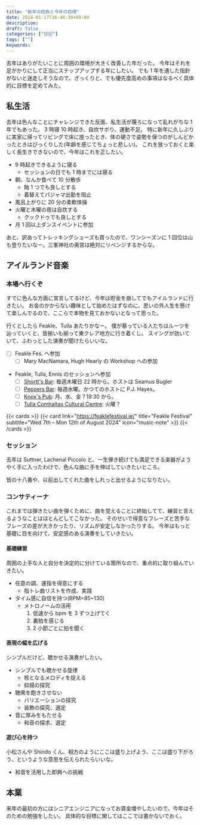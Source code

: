 ```yaml
---
title: "新年の抱負と今年の目標"
date: 2024-01-17T16:44:30+09:00
description:
draft: false
categories: ["日記"]
tags: [""]
keywords:
---
```


去年はありがたいことに周囲の環境が大きく改善した年だった。
今年はそれを足がかりにして正当にステップアップする年にしたい。
でも 1 年を通した指針がないと迷走しそうなので、ざっくりと、でも優先度高めの事項はなるべく具体的に目標を定めてみた。

<!--more-->

## 私生活

去年は色んなことにチャレンジできた反面、私生活が蔑ろになって乱れがちな 1 年でもあった。
3 時寝 10 時起き、自炊サボり、運動不足。
特に新年に久しぶりに実家に帰ってリビングで床に座ったとき、体の硬さで姿勢を保つのがしんどかったときはびっくりした(年齢を感じてちょっと悲しい)。
これを放っておくと楽しく長生きできないので、今年はこれを正したい。

- 9 時起きできるように寝る
  - セッションの日でも 1 時までには寝る
- 朝、なんか食べて 10 分散歩
  - 飴 1 つでも良しとする
  - 着替えてパジャマ出勤を阻止
- 風呂上がりに 20 分の柔軟体操
- 火曜と木曜の夜は自炊する
  - クックドゥでも良しとする
- 月 1 回以上ダンスイベントに参加

あと、訳あってトレッキングシューズも買ったので、ワンシーズンに 1 回位は山も登りたいなー。三峯神社の奥宮は絶対にリベンジするからな。

## アイルランド音楽

### 本場へ行くぞ

すでに色んな方面に宣言してるけど、今年は貯金を崩してでもアイルランドに行きたい。
お金のかからない趣味として始めたはずなのに、思いの外人生を懸けて楽しんでるので、ここらで本物を見ておかないとなって思った。

行くとしたら Feakle、Tulla あたりかなー。
僕が慕っている人たちはルーツを辿っていくと、皆揃いも揃って東クレア地方に行き着くし。
スイングが効いていて、ふわっとした演奏が聞けたらいいな。

- [ ] Feakle Fes. へ参加
  - [ ] Mary MacNamara, Hugh Hearly の Workshop への参加
- Feakle, Tulla, Ennis のセッションへ参加
  - [ ] [Shortt's Bar](https://thesession.org/sessions/1399): 毎週木曜日 22 時から。ホストは Seamus Bugler
  - [ ] [Peppers Bar](https://thesession.org/sessions/162): 毎週水曜。かつてのホストに P.J. Hayes。
  - [ ] [Knox's Pub](https://knoxs.ie/entertainment/): 月、水、金？19:30 から。
  - [ ] [Tulla Comhaltas Cultural Centre](https://www.cnocnagaoithe.com/): 火曜？

{{< cards >}}
{{< card link="https://feaklefestival.ie/" title="Feakle Festival" subtitle="Wed 7th – Mon 12th of August 2024" icon="music-note" >}}
{{< /cards >}}

### セッション

去年は Suttner, Lachenal Piccolo と、一生弾き続けても満足できる楽器がようやく手に入ったわけで、色んな曲に手を伸ばしていきたいところ。

皆の十八番や、以前出してくれた曲をしれっと出せるようになりたい。

### コンサティーナ

これまでは弾きたい曲を弾くために、曲を覚えることに終始してて、練習と言えるようなことはほとんどしてこなかった。
そのせいで得意なフレーズと苦手なフレーズの差が大きかったり、リズムが安定しなかったりする。
今年はもっと基礎に目を向けて、安定感のある演奏をしていきたい。

#### 基礎練習

周囲の上手な人と自分を決定的に分けている箇所なので、重点的に取り組んでいきたい。

- 任意の調、運指を得意にする
  - 指トレ曲リストを作成、実践
- タイム感に自信を持つ(BPM=85~130)
  - メトロノームの活用
    1. 低速から bpm を 3 ずつ上げてく
    2. 裏拍を感じる
    3. 2 小節ごとに拍を聞く

#### 表現の幅を広げる

シンプルだけど、聴かせる演奏がしたい。

- シンプルでも聴かせる旋律
  - 核となるメロディを捉える
  - 抑揚の探究
- 聴衆を飽きさせない
  - バリエーションの探究
  - 装飾の探究、選定
- 音に厚みをもたせる
  - 和音の探求、選定

#### 遊び心を持つ

小松さんや Shindo くん、相方のようにここは盛り上げよう、ここは盛り下がろう、というような意思を伝えられたらいいな。

- 和音を活用した即興への挑戦

## 本業

来年の最初の方にはシニアエンジニアになってお賃金増やしたいので、今年はそのための勉強をしたい。
具体的な目標に関してはここでは書かないでおく。
